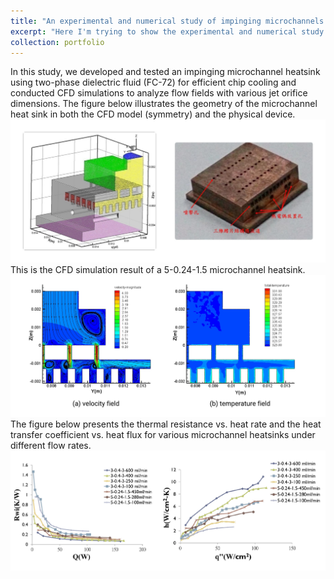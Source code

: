 ```yaml
---
title: "An experimental and numerical study of impinging microchannels of dielectric fluid for chip cooling"
excerpt: "Here I'm trying to show the experimental and numerical study results of the microchannels heatsink for chip cooling."
collection: portfolio
---
```

In this study, we developed and tested an impinging microchannel heatsink using two-phase dielectric fluid (FC-72) for efficient chip cooling and conducted CFD simulations to analyze flow fields with various jet orifice dimensions. The figure below illustrates the geometry of the microchannel heat sink in both the CFD model (symmetry) and the physical device.<br/>
<img src='/images/MH CAD.jpeg'> <br/>
This is the CFD simulation result of a 5-0.24-1.5 microchannel heatsink. <br/>
<img src='/images/MH CFD(2).jpeg'>
The figure below presents the thermal resistance vs. heat rate and the heat transfer coefficient vs. heat flux for various microchannel heatsinks under different flow rates. <br/>
<img src='/images/MH Results.jpeg'>
